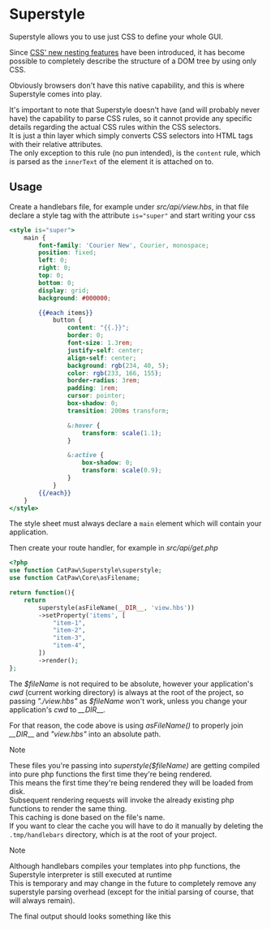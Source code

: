 # Superstyle

Superstyle allows you to use just CSS to define your whole GUI.

Since [CSS' new nesting features](https://developer.mozilla.org/en-US/docs/Web/CSS/CSS_nesting/Using_CSS_nesting) have been introduced, it has become possible to completely describe the structure of a DOM tree by using only CSS.

Obviously browsers don't have this native capability, and this is where Superstyle comes into play.

It's important to note that Superstyle doesn't have (and will probably never have) the capability to parse CSS rules, so it cannot provide any specific details regarding the actual CSS rules within the CSS selectors.\
It is just a thin layer which simply converts CSS selectors into HTML tags with their relative attributes.\
The only exception to this rule (no pun intended), is the `content` rule, which is parsed as the `innerText` of the element it is attached on to.


## Usage

Create a handlebars file, for example under _src/api/view.hbs_, in that file declare a style tag with the attribute `is="super"` and start writing your css

```hbs
<style is="super">
    main {
        font-family: 'Courier New', Courier, monospace;
        position: fixed;
        left: 0;
        right: 0;
        top: 0;
        bottom: 0;
        display: grid;
        background: #000000;

        {{#each items}}
            button {
                content: "{{.}}";
                border: 0;
                font-size: 1.3rem;
                justify-self: center;
                align-self: center;
                background: rgb(234, 40, 5);
                color: rgb(233, 166, 155);
                border-radius: 3rem;
                padding: 1rem;
                cursor: pointer;
                box-shadow: 0;
                transition: 200ms transform;

                &:hover {
                    transform: scale(1.1);
                }

                &:active {
                    box-shadow: 0;
                    transform: scale(0.9);
                }
            }
        {{/each}}
    }
</style>
```
The style sheet must always declare a `main` element which will contain your application.

Then create your route handler, for example in _src/api/get.php_

```php
<?php
use function CatPaw\Superstyle\superstyle;
use function CatPaw\Core\asFilename;

return function(){
    return
        superstyle(asFileName(__DIR__, 'view.hbs'))
        ->setProperty('items', [
            "item-1",
            "item-2",
            "item-3",
            "item-4",
        ])
        ->render();
};
```

The _\$fileName_ is not required to be absolute, however your application's _cwd_ (current working directory) is always at the root of the project, so passing _"./view.hbs"_ as _\$fileName_ won't work, unless you change your application's _cwd_ to _\_\_DIR___.

For that reason, the code above is using _asFileName()_ to properly join _\_\_DIR___ and _"view.hbs"_ into an absolute path.

> [!NOTE]
> These files you're passing into _superstyle($fileName)_ are getting compiled into pure php functions the first time they're being rendered.\
> This means the first time they're being rendered they will be loaded from disk.\
> Subsequent rendering requests will invoke the already existing php functions to render the same thing.\
> This caching is done based on the file's name.\
> If you want to clear the cache you will have to do it manually by deleting the `.tmp/handlebars` directory, which is at the root of your project.

> [!NOTE]
> Although handlebars compiles your templates into php functions, the Superstyle interpreter is still executed at runtime\
> This is temporary and may change in the future to completely remove any superstyle parsing overhead (except for the initial parsing of course, that will always remain).

The final output should looks something like this

